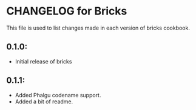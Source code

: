 # CHANGELOG for Bricks

This file is used to list changes made in each version of bricks cookbook.

## 0.1.0:

* Initial release of bricks

## 0.1.1:

* Added Phalgu codename support.
* Added a bit of readme.
